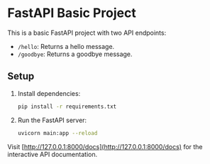 # FastAPI Basic Project

This is a basic FastAPI project with two API endpoints:
- `/hello`: Returns a hello message.
- `/goodbye`: Returns a goodbye message.

## Setup

1. Install dependencies:
   ```zsh
   pip install -r requirements.txt
   ```

2. Run the FastAPI server:
   ```zsh
   uvicorn main:app --reload
   ```

Visit [http://127.0.0.1:8000/docs](http://127.0.0.1:8000/docs) for the interactive API documentation.
